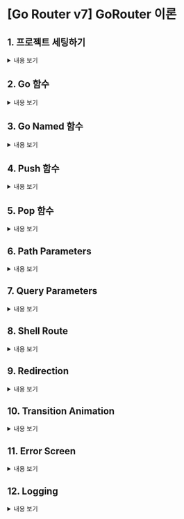 # [Go Router v7] GoRouter 이론

## 1. 프로젝트 세팅하기
<details>
<summary> 내용 보기</summary>
<br>

- pubspec.yaml 에 go_router 의존성을 추가한다.
- route/router.dart 파일을 만들고 GoRouter 클래스를 사용하여 router 를 만든다.
- GoRouter 의 route 속성에는 GoRoute 들이 들어간다.

    ```
        final router = GoRouter(
            routes: [
                GoRoute(
                    path: '/',
                    builder: (context, state) {
                        return const RootScreen();
                    },
                )
            ],
        );
    ```
- main.dart 에서 MaterialApp.router 를 return 해준다.

    ```
        Widget build(BuildContext context) {
            return MaterialApp.router(
                routerConfig: router,
            );
        }
    ```
- 보통 '/' path 가 기본 default path 이다.
</details>

## 2. Go 함수
<details>
<summary> 내용 보기</summary>
<br>

- GoRoute 안에 routes 속성에 다시 GoRoute 를 추가할수 있다.

    ```
        GoRoute(
            path: '/',
            builder: (context, state) {
                return const RootScreen();
            },
            routes: [
                GoRoute(
                    path: 'basic',
                    builder: (context, state) {
                        return const BasicScreen();
                    },
                )
            ],
        )    
    ```
- 스크린 이동이 일어나야 하는 곳에서 context.go('/path') 를 사용하면 된다.

    ```
        onPressed: () {
            context.go('/basic');
        },
    ```
</details>

## 3. Go Named 함수
<details>
<summary> 내용 보기</summary>
<br>

-

</details>

## 4. Push 함수
<details>
<summary> 내용 보기</summary>
<br>

-

</details>

## 5. Pop 함수
<details>
<summary> 내용 보기</summary>
<br>

-

</details>

## 6. Path Parameters
<details>
<summary> 내용 보기</summary>
<br>

-

</details>

## 7. Query Parameters
<details>
<summary> 내용 보기</summary>
<br>

-

</details>

## 8. Shell Route
<details>
<summary> 내용 보기</summary>
<br>

-

</details>

## 9. Redirection
<details>
<summary> 내용 보기</summary>
<br>

-

</details>

## 10. Transition Animation
<details>
<summary> 내용 보기</summary>
<br>

-

</details>

## 11. Error Screen
<details>
<summary> 내용 보기</summary>
<br>

-

</details>

## 12. Logging
<details>
<summary> 내용 보기</summary>
<br>

-

</details>